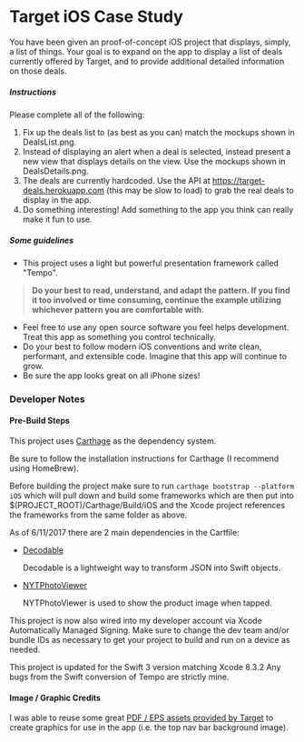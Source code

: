 # Target iOS Case Study


You have been given an proof-of-concept iOS project that displays, simply, a list of things. Your goal is to expand on the app to display a list of deals currently offered by Target, and to provide additional detailed information on those deals. 

##### Instructions

Please complete all of the following:

1. Fix up the deals list to (as best as you can) match the mockups shown in DealsList.png.
2. Instead of displaying an alert when a deal is selected, instead present a new view that displays details on the view. Use the mockups shown in DealsDetails.png.
3. The deals are currently hardcoded. Use the API at https://target-deals.herokuapp.com (this may be slow to load) to grab the real deals to display in the app.
4. Do something interesting! Add something to the app you think can really make it fun to use.

##### Some guidelines

- This project uses a light but powerful presentation framework called "Tempo". 
> **Do your best to read, understand, and adapt the pattern. If you find it too involved or time consuming, continue the example utilizing whichever pattern you are comfortable with.**

- Feel free to use any open source software you feel helps development. Treat this app as something you control technically.
- Do your best to follow modern iOS conventions and write clean, performant, and extensible code. Imagine that this app will continue to grow.
- Be sure the app looks great on all iPhone sizes!


### Developer Notes

#### Pre-Build Steps
This project uses [Carthage](https://github.com/Carthage/Carthage "Carthage") as the dependency system.

Be sure to follow the installation instructions for Carthage (I recommend using HomeBrew).

Before building the project make sure to run `carthage bootstrap --platform iOS` which will
pull down and build some frameworks which are then put into $(PROJECT_ROOT)/Carthage/Build/iOS
and the Xcode project references the frameworks from the same folder as above.

As of 6/11/2017 there are 2 main dependencies in the Cartfile:
- [Decodable](https://github.com/Anviking/Decodable "Decodable")

	Decodable is a lightweight way to transform JSON into Swift objects.

- [NYTPhotoViewer](https://github.com/NYTimes/NYTPhotoViewer "NYTPhotoViewer")

	NYTPhotoViewer is used to show the product image when tapped.
	
This project is now also wired into my developer account via Xcode Automatically Managed Signing. 
Make sure to change the dev team and/or bundle IDs as necessary to get your project to build
and run on a device as needed.

This project is updated for the Swift 3 version matching Xcode 8.3.2
Any bugs from the Swift conversion of Tempo are strictly mine.

#### Image / Graphic Credits
I was able to reuse some great [PDF / EPS assets provided by Target](https://corporate.target.com/corporate-responsibility/marketing-resources) to create graphics for use in the app (i.e. the top nav bar background image).







